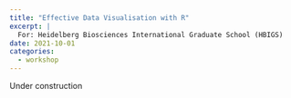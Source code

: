 ```yaml
---
title: "Effective Data Visualisation with R"
excerpt: |
  For: Heidelberg Biosciences International Graduate School (HBIGS)
date: 2021-10-01
categories:
  - workshop
---
```


<div>Under construction</div>





